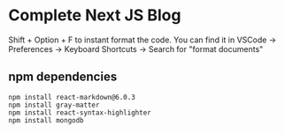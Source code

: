 # Complete Next JS Blog

Shift + Option + F to instant format the code.
You can find it in VSCode -> Preferences -> Keyboard Shortcuts -> Search for "format documents"

## npm dependencies

```
npm install react-markdown@6.0.3
npm install gray-matter
npm install react-syntax-highlighter
npm install mongodb
```
